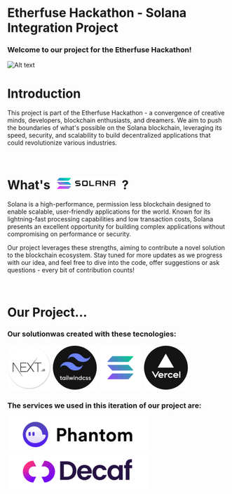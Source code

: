 # Etherfuse Hackathon - Solana Integration Project

### Welcome to our project for the Etherfuse Hackathon!
![Alt text](https://hackathon.etherfuse.com/_next/image?url=https%3A%2F%2Fres.cloudinary.com%2Fdoxsdrk3n%2Fimage%2Fupload%2Fv1683683335%2Fevents_development%2F644872f40a4195997e430784%2Fphoto.jpg&w=828&q=75 "a title")

# Introduction
This project is part of the Etherfuse Hackathon - a convergence of creative minds, developers, blockchain enthusiasts, and dreamers. We aim to push the boundaries of what's possible on the Solana blockchain, leveraging its speed, security, and scalability to build decentralized applications that could revolutionize various industries.

<br/>

# What's <img src="./web/public/images/solana-logo.png" alt="Solana_Logo" width=150/> ?
Solana is a high-performance, permission less blockchain designed to enable scalable, user-friendly applications for the world. Known for its lightning-fast processing capabilities and low transaction costs, Solana presents an excellent opportunity for building complex applications without compromising on performance or security.

Our project leverages these strengths, aiming to contribute a novel solution to the blockchain ecosystem. Stay tuned for more updates as we progress with our idea, and feel free to dive into the code, offer suggestions or ask questions - every bit of contribution counts!

<br/>

# Our Project...

### Our solutionwas created with these tecnologies:
<p float="left">
  <img src="./web/public/images/nextlogo.png" alt="NextJS_Logo" height=100/>
  <img src="./web/public/images/Tailwind.png" alt="Tailwind_Logo" height=100/>
  <img src="./web/public/images/solana.png" alt="Solana_Logo" height=100/>
  <img src="./web/public/images/Vercel.png" alt="Vercel_Logo" height=100/>
 </p>

### The services we used in this iteration of our project are:
<p float="left">
  <img src="./web/public/images/Phantomm.png" alt="Phantom_Logo" height=80/>
  <img src="./web/public/images/Decaf.png" alt="Decaf_Logo" height=80/>
</p>
